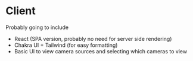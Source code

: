 # Client
Probably going to include
- React (SPA version, probably no need for server side rendering)
- Chakra UI + Tailwind (for easy formatting)
- Basic UI to view camera sources and selecting which cameras to view